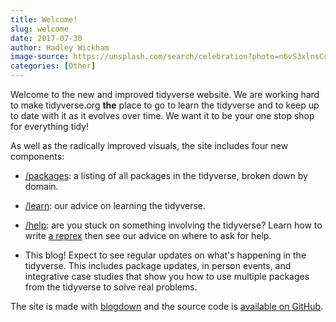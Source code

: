 ```yaml
---
title: Welcome!
slug: welcome
date: 2017-07-30
author: Hadley Wickham
image-source: https://unsplash.com/search/celebration?photo=n6vS3xlnsCc
categories: [Other]
---
```


Welcome to the new and improved tidyverse website. We are working hard to make tidyverse.org __the__ place to go to learn the tidyverse and to keep up to date with it as it evolves over time. We want it to be your one stop shop for everything tidy!
<!--more-->

As well as the radically improved visuals, the site includes four new components:

* [/packages](Packages): a listing of all packages in the tidyverse, 
  broken down by domain.
  
* [/learn](Learn): our advice on learning the tidyverse.

* [/help](Help): are you stuck on something involving the tidyverse?
  Learn how to write [a reprex](/help#reprex) then see our advice on
  where to ask for help.

* This blog! Expect to see regular updates on what's happening in the 
  tidyverse. This includes package updates, in person events, and
  integrative case studies that show you how to use multiple packages
  from the tidyverse to solve real problems.
  
The site is made with [blogdown](https://bookdown.org/yihui/blogdown) and the source code is [available on GitHub](https://github.com/tidyverse/tidyweb). 

